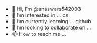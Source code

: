 - 👋 Hi, I’m @anaswars542003
- 👀 I’m interested in ... cs 
- 🌱 I’m currently learning ... github
- 💞️ I’m looking to collaborate on ...
- 📫 How to reach me ...

<!---
anaswars542003/anaswars542003 is a ✨ special ✨ repository because its `README.md` (this file) appears on your GitHub profile.
You can click the Preview link to take a look at your changes.
--->
